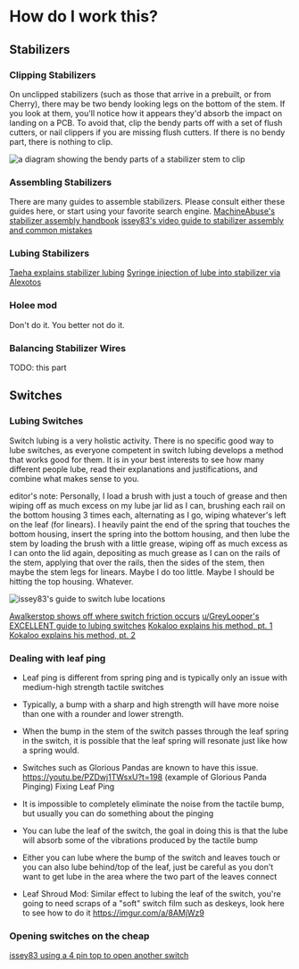 # How do I work this?

## Stabilizers

### Clipping Stabilizers

On unclipped stabilizers (such as those that arrive in a prebuilt, or from Cherry), there may be two bendy looking legs on the bottom of the stem. If you look at them, you'll notice how it appears they'd absorb the impact on landing on a PCB. To avoid that, clip the bendy parts off with a set of flush cutters, or nail clippers if you are missing flush cutters. If there is no bendy part, there is nothing to clip.

![a diagram showing the bendy parts of a stabilizer stem to clip](https://www.maketecheasier.com/assets/uploads/2020/04/keyboard-stabiliser-modding-1-1.jpg)

### Assembling Stabilizers

There are many guides to assemble stabilizers. Please consult either these guides here, or start using your favorite search engine.
[MachineAbuse's stabilizer assembly handbook](https://imgur.com/gallery/pHK0vhz)
[issey83's video guide to stabilizer assembly and common mistakes](https://www.youtube.com/watch?v=6Yz-UzTY8_I)

### Lubing Stabilizers

[Taeha explains stabilizer lubing](https://www.youtube.com/watch?v=usNx1_d0HbQ)
[Syringe injection of lube into stabilizer via Alexotos](https://www.youtube.com/watch?v=nuntwYJpSUY)

### Holee mod

Don't do it. You better not do it.

### Balancing Stabilizer Wires

TODO: this part

## Switches

### Lubing Switches

Switch lubing is a very holistic activity. There is no specific good way to lube switches, as everyone competent in switch lubing develops a method that works good for them. It is in your best interests to see how many different people lube, read their explanations and justifications, and combine what makes sense to you.

editor's note: Personally, I load a brush with just a touch of grease and then wiping off as much excess on my lube jar lid as I can, brushing each rail on the bottom housing 3 times each, alternating as I go, wiping whatever's left on the leaf (for linears). I heavily paint the end of the spring that touches the bottom housing, insert the spring into the bottom housing, and then lube the stem by loading the brush with a little grease, wiping off as much excess as I can onto the lid again, depositing as much grease as I can on the rails of the stem, applying that over the rails, then the sides of the stem, then maybe the stem legs for linears. Maybe I do too little. Maybe I should be hitting the top housing. Whatever.

![issey83's guide to switch lube locations](https://cdn.discordapp.com/attachments/190327462087884811/979355668823814164/switch_lubing.png)

[Awalkerstop shows off where switch friction occurs](https://imgur.com/gallery/hijSYcp)
[u/GreyLooper's EXCELLENT guide to lubing switches](https://docs.google.com/document/d/1MXrx8ddxSNVBCHFjNrUMt-8BxNHIVanFtn5v7nriAzg/edit)
[Kokaloo explains his method, pt. 1](https://discord.com/channels/190327149696253952/190327462087884811/898107799135997952)
[Kokaloo explains his method, pt. 2](https://discord.com/channels/190327149696253952/190327462087884811/898114513059057664)

### Dealing with leaf ping

* Leaf ping is different from spring ping and is typically only an issue with medium-high strength tactile switches
* Typically, a bump with a sharp and high strength will have more noise than one with a rounder and lower strength. 
* When the bump in the stem of the switch passes through the leaf spring in the switch, it is possible that the leaf spring will resonate just like how a spring would. 
* Switches such as Glorious Pandas are known to have this issue.
https://youtu.be/PZDwj1TWsxU?t=198 (example of Glorious Panda Pinging)
 Fixing Leaf Ping
* It is impossible to completely eliminate the noise from the tactile bump, but usually you can do something about the pinging

* You can lube the leaf of the switch, the goal in doing this is that the lube will absorb some of the vibrations produced by the tactile bump
* Either you can lube where the bump of the switch and leaves touch or you can also lube behind/top of the leaf, just be careful as you don't want to get lube in the area where the two part of the leaves connect

* Leaf Shroud Mod: Similar effect to lubing the leaf of the switch, you're going to need scraps of a "soft" switch film such as deskeys, look here to see how to do it https://imgur.com/a/8AMjWz9

### Opening switches on the cheap

[issey83 using a 4 pin top to open another switch](https://discord.com/channels/190327149696253952/190327462087884811/850610661951668284)

